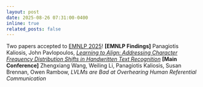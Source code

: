```yaml
---
layout: post
date: 2025-08-26 07:31:00-0400
inline: true
related_posts: false
---
```


Two papers accepted to <a href="https://2025.emnlp.org">EMNLP 2025</a>!
**[EMNLP Findings]** Panagiotis Kaliosis, John Pavlopoulos, <a href="https://arxiv.org/pdf/2506.09846">*Learning to Align: Addressing Character Frequency Distribution Shifts in Handwritten Text Recognition*</a>
**[Main Conference]** Zhengxiang Wang, Weiling Li, Panagiotis Kaliosis, Susan Brennan, Owen Rambow, *LVLMs are Bad at Overhearing Human Referential Communication*